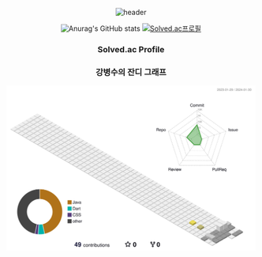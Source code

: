 <div align="center">
  
![header](https://capsule-render.vercel.app/api?type=waving&color=timeAuto&text=강병숩니다)
</div>

<div align="center">
  
![Anurag's GitHub stats](https://github-readme-stats.vercel.app/api?username=Kbyungs&show_icons=true&theme=transparent)
[![Solved.ac프로필](http://mazassumnida.wtf/api/generate_badge?boj=jasonkbs)](https://solved.ac/jasonkbs/)

</div>

<div align="center">
  <h3>Solved.ac Profile</h3>
  
  
</div>

<div align="center">
  <h3 padding-top ="3000px">강병수의 잔디 그래프</h3>
  
  ![](profile-3d-contrib/profile-season-animate.svg)
</div>

